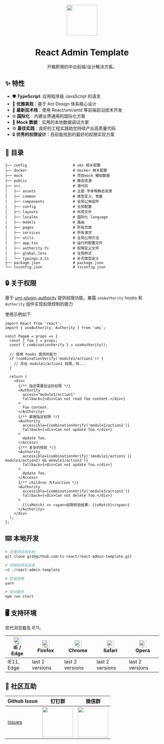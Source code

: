 <p align="center">
  <a href="https://github.com/ts-react/react-admin-template">
    <img width="100" src="https://github.com/ts-react/react-admin-template/blob/gh-pages/assets/logo.svg">
  </a>
</p>

<h1 align="center">React Admin Template</h1>

<div align="center">
开箱即用的中台前端/设计解决方案。
</div>

## ✨ 特性

- 🛡 **TypeScript**: 应用程序级 JavaScript 的语言
- 💎 **优雅美观**：基于 Ant Design 体系精心设计
- 🚀 **最新技术栈**：使用 React/umi/antd 等前端前沿技术开发
- 🌐 **国际化**：内建业界通用的国际化方案
- 🔢 **Mock 数据**：实用的本地数据调试方案
- ⚙️  **最佳实践**：良好的工程实践助您持续产出高质量代码
- 🔒 **优秀的权限设计**：目前能找到的最好的权限实现方案

## 📜 目录

```
├── config                     # umi 相关配置
├── docker                     # docker 相关配置
├── mock                       # 项目mock 模拟数据
├── public                     # 静态资源
├── src                        # 源代码
│   ├── assets                 # 主题 字体等静态资源
│   ├── common                 # 类型定义、常量
│   ├── components             # 全局公用组件
│   ├── config                 # 全局配置
│   ├── layouts                # 布局文件
│   ├── locales                # 国际化 language
│   ├── models                 # 路由
│   ├── pages                  # 所有页面
│   ├── services               # 所有请求
│   ├── utils                  # 全局公用方法
│   ├── app.tsx                # 运行时配置文件
│   ├── authority.ts           # 权限定义文件
│   ├── global.less            # 全局样式
│   └── typings.d.ts           # 补充类型定义
├── package.json               # package.json
└── tsconfig.json              # tsconfig.json
```

## 🔒 关于权限

基于 [umi-plugin-authority](https://github.com/alitajs/umi-plugins/tree/master/packages/umi-plugin-authority) 提供权限功能，暴露 `useAuthority` hooks 和 `Authority` 组件实现权限控制的能力

使用示例如下

```tsx
import React from 'react';
import { useAuthority, Authority } from 'umi';

const PageA = props => {
  const { foo } = props;
  const { combinationVerify } = useAuthority();
 
  // 使用 hooks 提供的能力  
  if (combinationVerify('module1/action1')) {
    // 存在 module1/action1 权限，则...
  }
  
  return (
    <div>
      {/** 指定需要验证的权限 */}
      <Authority
        access="module1/action1"
        fallback={<div>Can not read foo content.</div>}
      >
        Foo content.
      </Authority>
      {/** 直接指定权限 */}
      <Authority
        accessible={combinationVerify('module1/action1')}
        fallback={<div>Can not update foo.</div>}
      >
        Update foo.
      </Access>
      {/** 复杂的校验 */}
      <Authority
        accessible={combinationVerify('(module1/action1 || module1/action2) && module1/action3')}
        fallback={<div>Can not update foo.</div>}
      >
        Update foo.
      </Access>
      {/** children 为function */}
      <Authority
        accessible={combinationVerify('module3/action1')}
        fallback={<div>Can not delete foo.</div>}
      >
        {(isMatch) => <span>权限校验结果: {isMatch}</span>}
      </Authority>
    </div>
  );
};
```

## ⌨️ 本地开发

```sh
# 克隆项目到本地
git clone git@github.com:ts-react/react-admin-template.git

# 切换到项目目录
cd ./react-admin-template

# 安装依赖
yarn

# 启动服务
npm run start
```

## 🖥  支持环境

现代浏览器及 IE11。

| [<img src="https://raw.githubusercontent.com/alrra/browser-logos/master/src/edge/edge_48x48.png" alt="IE / Edge" width="24px" height="24px" />](http://godban.github.io/browsers-support-badges/)</br>IE / Edge | [<img src="https://raw.githubusercontent.com/alrra/browser-logos/master/src/firefox/firefox_48x48.png" alt="Firefox" width="24px" height="24px" />](http://godban.github.io/browsers-support-badges/)</br>Firefox | [<img src="https://raw.githubusercontent.com/alrra/browser-logos/master/src/chrome/chrome_48x48.png" alt="Chrome" width="24px" height="24px" />](http://godban.github.io/browsers-support-badges/)</br>Chrome | [<img src="https://raw.githubusercontent.com/alrra/browser-logos/master/src/safari/safari_48x48.png" alt="Safari" width="24px" height="24px" />](http://godban.github.io/browsers-support-badges/)</br>Safari | [<img src="https://raw.githubusercontent.com/alrra/browser-logos/master/src/opera/opera_48x48.png" alt="Opera" width="24px" height="24px" />](http://godban.github.io/browsers-support-badges/)</br>Opera |
| --- | --- | --- | --- | --- |
| IE11, Edge | last 2 versions | last 2 versions | last 2 versions | last 2 versions |

## 👥 社区互助

| Github Issue                                      | 钉钉群                                                                                     | 微信群                                                                                   |
| ------------------------------------------------- | ------------------------------------------------------------------------------------------ | ---------------------------------------------------------------------------------------- |
| [issues](https://github.com/ts-react/react-admin-template/issues) | <img src="https://github.com/alitajs/alita/blob/master/public/dingding.png" width="100" /> | <img src="https://github.com/alitajs/alita/blob/master/public/wechat.png" width="100" /> |
